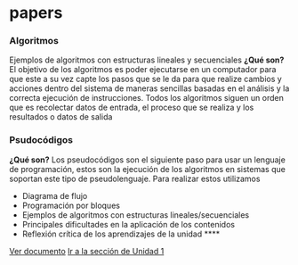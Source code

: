 # papers
### Algoritmos
Ejemplos de algoritmos con estructuras lineales y secuenciales
**¿Qué son?**  
El objetivo de los algoritmos es poder ejecutarse en un computador para que 
este a su vez capte los pasos que se le da para que realize cambios y acciones
dentro del sistema de maneras sencillas basadas en el análisis y la correcta 
ejecución de instrucciones.
Todos los algoritmos siguen un orden que es recolectar datos de entrada, el 
proceso que se realiza y los resultados o datos de salida

### Psudocódigos
**¿Qué son?**
Los pseudocódigos son el siguiente paso para usar un lenguaje de programación, estos
son la ejecución de los algoritmos en sistemas que soportan este tipo de pseudolenguaje.
Para realizar estos utilizamos 
- Diagrama de flujo  
- Programación por bloques  
- Ejemplos de algoritmos con estructuras lineales/secuenciales  
- Principales dificultades en la aplicación de los contenidos  
- Reflexión crítica de los aprendizajes de la unidad ****


[Ver documento](docs/manual.md)
[Ir a la sección de Unidad 1](#unidad-1)
